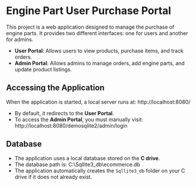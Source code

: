# Engine Part User Purchase Portal

This project is a web application designed to manage the purchase of engine parts. It provides two different interfaces: one for users and another for admins.

- **User Portal**: Allows users to view products, purchase items, and track orders.  
- **Admin Portal**: Allows admins to manage orders, add engine parts, and update product listings.

## Accessing the Application

When the application is started, a local server runs at: 
http://localhost:8080/

- By default, it redirects to the **User Portal**.
- To access the **Admin Portal**, you must manually visit:
http://localhost:8080/demosqlite2/admin/login


## Database

- The application uses a local database stored on the **C drive**.
- The database path is:
C:\Sqllite3_db\ecommerce.db
- The application automatically creates the `Sqllite3_db` folder on your C drive if it does not already exist.
